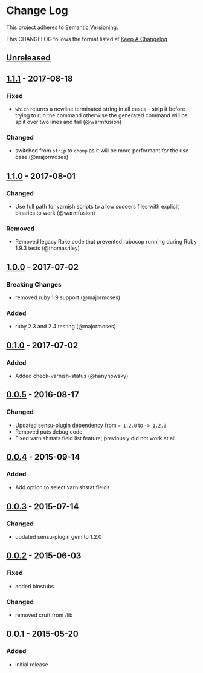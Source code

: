 # Change Log
This project adheres to [Semantic Versioning](http://semver.org/).

This CHANGELOG follows the format listed at [Keep A Changelog](http://keepachangelog.com/)

## [Unreleased]

## [1.1.1] - 2017-08-18
### Fixed
 - `which` returns a newline terminated string in all cases - strip it before trying to run the command otherwise the generated command will be split over two lines and fail (@warmfusion)

### Changed
- switched from `strip` to `chomp` as it will be more performant for the use case (@majormoses)

## [1.1.0] - 2017-08-01
### Changed
- Use full path for varnish scripts to allow sudoers files with explicit binaries to work (@warmfusion)

### Removed
- Removed legacy Rake code that prevented rubocop running during Ruby 1.9.3 tests (@thomasriley)

## [1.0.0] - 2017-07-02
### Breaking Changes
- removed ruby 1.9 support (@majormoses)

### Added
- ruby 2.3 and 2.4 testing (@majormoses)

## [0.1.0] - 2017-07-02
### Added
- Added check-varnish-status (@hanynowsky)

## [0.0.5] - 2016-08-17
### Changed
- Updated sensu-plugin dependency from `= 1.2.0` to `~> 1.2.0`
- Removed puts debug code.
- Fixed varnishstats field list feature; previously did not work at all.

## [0.0.4] - 2015-09-14
### Added
- Add option to select varnishstat fields

## [0.0.3] - 2015-07-14
### Changed
- updated sensu-plugin gem to 1.2.0

## [0.0.2] - 2015-06-03
### Fixed
- added binstubs

### Changed
- removed cruft from /lib

## 0.0.1 - 2015-05-20
### Added
- initial release

[Unreleased]: https://github.com/sensu-plugins/sensu-plugins-varnish/compare/1.1.0...HEAD
[1.1.1]: https://github.com/sensu-plugins/sensu-plugins-varnish/compare/1.1.0...1.1.1
[1.1.0]: https://github.com/sensu-plugins/sensu-plugins-varnish/compare/1.0.0...1.1.0
[1.0.0]: https://github.com/sensu-plugins/sensu-plugins-varnish/compare/0.1.0...1.0.0
[0.1.0]: https://github.com/sensu-plugins/sensu-plugins-varnish/compare/0.0.5...0.1.0
[0.0.5]: https://github.com/sensu-plugins/sensu-plugins-varnish/compare/0.0.4...0.0.5
[0.0.4]: https://github.com/sensu-plugins/sensu-plugins-varnish/compare/0.0.3...0.0.4
[0.0.3]: https://github.com/sensu-plugins/sensu-plugins-varnish/compare/0.0.2...0.0.3
[0.0.2]: https://github.com/sensu-plugins/sensu-plugins-varnish/compare/0.0.1...0.0.2
